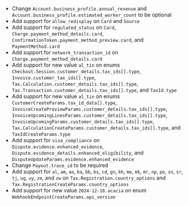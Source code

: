 * Change `Account.business_profile.annual_revenue` and `Account.business_profile.estimated_worker_count` to be optional
* Add support for `allow_redisplay` on `Card` and `Source`
* Add support for `regulated_status` on `Card`, `Charge.payment_method_details.card`, `ConfirmationToken.payment_method_preview.card`, and `PaymentMethod.card`
* Add support for `network_transaction_id` on `Charge.payment_method_details.card`
* Add support for new value `al_tin` on enums `Checkout.Session.customer_details.tax_ids[].type`, `Invoice.customer_tax_ids[].type`, `Tax.Calculation.customer_details.tax_ids[].type`, `Tax.Transaction.customer_details.tax_ids[].type`, and `TaxId.type`
* Add support for new value `al_tin` on enums `CustomerCreateParams.tax_id_data[].type`, `InvoiceCreatePreviewParams.customer_details.tax_ids[].type`, `InvoiceUpcomingLinesParams.customer_details.tax_ids[].type`, `InvoiceUpcomingParams.customer_details.tax_ids[].type`, `Tax.CalculationCreateParams.customer_details.tax_ids[].type`, and `TaxIdCreateParams.type`
* Add support for `visa_compliance` on `Dispute.evidence.enhanced_evidence`, `Dispute.evidence_details.enhanced_eligibility`, and `DisputeUpdateParams.evidence.enhanced_evidence`
* Change `Payout.trace_id` to be required
* Add support for `al`, `am`, `ao`, `ba`, `bb`, `bs`, `cd`, `gn`, `kh`, `me`, `mk`, `mr`, `np`, `pe`, `sn`, `sr`, `tj`, `ug`, `uy`, `zm`, and `zw` on `Tax.Registration.country_options` and `Tax.RegistrationCreateParams.country_options`
* Add support for new value `2024-12-18.acacia` on enum `WebhookEndpointCreateParams.api_version`